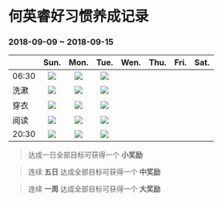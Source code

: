 何英睿好习惯养成记录
==================

### 2018-09-09 ~ 2018-09-15

|     |Sun.|Mon.|Tue.|Wen.|Thu.|Fri.|Sat.|
|:----|:---:|:---:|:---:|:---:|:---:|:---:|:---:|
|06:30|![](https://assets-cdn.github.com/images/icons/emoji/octocat.png)|![](https://assets-cdn.github.com/images/icons/emoji/octocat.png)|![](https://assets-cdn.github.com/images/icons/emoji/octocat.png)|    |    |    |    |
|洗漱  |![](https://assets-cdn.github.com/images/icons/emoji/octocat.png)|![](https://assets-cdn.github.com/images/icons/emoji/octocat.png)|![](https://assets-cdn.github.com/images/icons/emoji/octocat.png)|    |    |    |    |
|穿衣  |![](https://assets-cdn.github.com/images/icons/emoji/octocat.png)|![](https://assets-cdn.github.com/images/icons/emoji/octocat.png)|![](https://assets-cdn.github.com/images/icons/emoji/octocat.png)|    |    |    |    |
|阅读  |![](https://assets-cdn.github.com/images/icons/emoji/octocat.png)|![](https://assets-cdn.github.com/images/icons/emoji/octocat.png)|![](https://assets-cdn.github.com/images/icons/emoji/octocat.png)|    |    |    |    |
|20:30|![](https://assets-cdn.github.com/images/icons/emoji/octocat.png)|![](https://assets-cdn.github.com/images/icons/emoji/octocat.png)|![](https://assets-cdn.github.com/images/icons/emoji/octocat.png)|    |    |    |    |

> 达成一日全部目标可获得一个 **小奖励**

> 连续 **五日** 达成全部目标可获得一个 **中奖励**

> 连续 **一周** 达成全部目标可获得一个 **大奖励**

